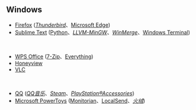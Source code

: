 ## Windows

* [Firefox](https://www.mozilla.org/en-US/firefox/all/) ([_Thunderbird_](https://www.thunderbird.net/zh-CN/)、[Microsoft Edge](https://www.microsoft.com/zh-cn/edge))
* [Sublime Text](https://www.sublimetext.com) ([Python](https://www.python.org)、[_LLVM-MinGW_](https://www.mingw-w64.org/downloads/#llvm-mingw)、[_WinMerge_](https://winmerge.org)、[Windows Terminal](https://github.com/microsoft/terminal))

<br>

* [WPS Office](https://www.wps.cn) ([7-Zip](https://www.7-zip.org)、[Everything](https://www.voidtools.com/zh-cn/))
* [Honeyview](https://www.bandisoft.com/honeyview/)
* [VLC](https://www.videolan.org)

<br>

* [QQ](https://im.qq.com) ([_QQ音乐_](https://y.qq.com)、[_Steam_](https://store.steampowered.com)、[_PlayStation®Accessories_](https://play.st/3AC0qb0))
* [Microsoft PowerToys](https://github.com/microsoft/PowerToys) ([Monitorian](https://github.com/emoacht/Monitorian)、[LocalSend](https://github.com/localsend/localsend)、[_火绒_](https://www.huorong.cn))

